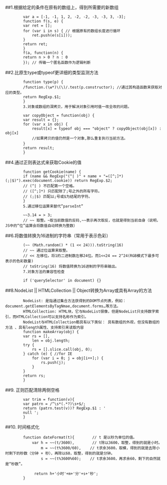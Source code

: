 ##1.根据给定的条件在原有的数组上，得到所需要的新数组

			var a = [-1, -1, 1, 2, -2, -2, -3, -3, 3, -3];
			function f(s, e) {
			var ret = [];
			for (var i in s) { // 根据原有的数组长度进行循环
			    ret.push(e(s[i]));
			}
			return ret;
			}
			f(a, function(n) {
			return n > 0 ? n : 0
			}); // 传输一个匿名函数作为逻辑判断
##2.比原生type或typeof更详细的类型监测方法

			function type(p) {
			/function.(\w*)\(\)/.test(p.constructor); //通过其构造函数来获取对应的类型。
			return RegExp.$1;
			}
			3.对象或数组的深拷贝，用于解决对象引用时值一改全改的问题。

			var copyObject = function(obj) {
			var result = {};
			for (var x in obj) {
			    result[x] = typeof obj === "object" ? copyObject(obj[x]) : obj[x]
			    //如果拷贝的值仍然是一个对象,那么重复执行当前方法。
			}　　
			return result;
			}
##4.通过正则表达式来获取Cookie的值

			function getCookie(name) {
			if (name && RegExp("(^| )" + name + "=([^;]*)(;|$)").exec(document.cookie)) return RegExp.$2;
			// (^| ) 不匹配第一个空格。
			// ([^;]*) 只匹配除了;号之外的所有字符。
			// (;|$) 匹配以;号或$为结尾的字符。
			}
			5.通过移位运算来替代”parseInt”

			~~3.14 = > 3;
			// ~~ 取整。~取当前数值的反码,~~表示再次取反，也就是得到当前自身（说明，JS中的“位”运算会将数值自动转换为整数）
##6.将数值转换为16进制的字符串（常用于表示色彩）

			(~~ (Math.random() * (1 << 24))).toString(16)
			// ~~ 通过位运算来取整。
			// << 左移位。将1的二进制数左移24位。而1<<24 == 2^24(RGB模式下最多可表示的色彩数量)
			// toString(16) 将数值转换为16进制的字符串输出。
			7.对象方法的兼容性检查

			if ('querySelector' in document) {}
##8.NodeList || HTMLCollection || Object转换为Array或具有Array的方法

			NodeList: 是指通过集合方法获得到的DOM节点列表，例如：document.getElementsByTagNmae,document.forms…等方法。
			HTMLCollection: HTML块，它与NodeList很像，但是NodeList只支持数字索引，而HTMLCollection可以支持名称作为索引。
			NodeList与HTMLCollection都具有以下类似： 具有数组的外观，但没有数组的方法 、具有length属性、支持索引来读取内容
			function makeArray(obj) {
			var rs = [],
			    len = obj.length;
			try {
			    rs = [].slice.call(obj, 0);
			} catch (e) { //for IE
			    for (var i = 0; j = obj[i++];) {
			        rs.push(j);
			    }
			}
			return rs;
			}
##9. 正则匹配清除两侧空格

			var trim = function(v){
			var patrn = /^\s*(.*?)\s+$/;
			return (patrn.test(v))? RegExp.$1 : '
			null ';
			}
##10. 时间格式化

			function dateFormat(t){        // t 是以秒为单位的值。
				var h = ~~(t/3600),        // t除以3600，取整，得到的就是小时。
				    m = ~~(t%3600/60),    // t求余3600，取模，得到的就是去除小时剩下的秒数（分钟 + 秒），再除以60，取整，得到的就是分钟。
				    s = ~~(t%3600%60);    // t求余3600，再求余60，剩下的自然就是“秒数”。

				 return h+'小时'+m+'分'+s+'秒';
			}